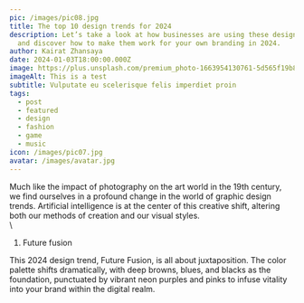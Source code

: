 ```yaml
---
pic: /images/pic08.jpg
title: The top 10 design trends for 2024
description: Let’s take a look at how businesses are using these design trends,
  and discover how to make them work for your own branding in 2024.
author: Kairat Zhansaya
date: 2024-01-03T18:00:00.000Z
image: https://plus.unsplash.com/premium_photo-1663954130761-5d565f19b894?q=80&w=1996&auto=format&fit=crop&ixlib=rb-4.0.3&ixid=M3wxMjA3fDB8MHxwaG90by1wYWdlfHx8fGVufDB8fHx8fA%3D%3D
imageAlt: This is a test
subtitle: Vulputate eu scelerisque felis imperdiet proin
tags:
  - post
  - featured
  - design
  - fashion
  - game
  - music
icon: /images/pic07.jpg
avatar: /images/avatar.jpg
---
```

Much like the impact of photography on the art world in the 19th century, we find ourselves in a profound change in the world of graphic design trends. Artificial intelligence is at the center of this creative shift, altering both our methods of creation and our visual styles.\
\
1. Future fusion

This 2024 design trend, Future Fusion, is all about juxtaposition. The color palette shifts dramatically, with deep browns, blues, and blacks as the foundation, punctuated by vibrant neon purples and pinks to infuse vitality into your brand within the digital realm.
